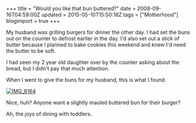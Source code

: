 +++
title = "Would you like that bun buttered?"
date = 2008-09-16T04:59:00Z
updated = 2015-05-10T15:50:18Z
tags = ["Motherhood"]
blogimport = true 
+++

 My husband was grilling burgers for dinner the other day.  I had set the buns out on the counter to defrost earlier in the day.  I'd also set out a stick of butter because I planned to bake cookies this weekend and knew I'd need the butter to be soft.  

I had seen my 2 year old daughter over by the counter asking about the bread, but I didn't pay that much attention.  

When I went to give the buns for my husband, this is what I found.

[![IMG_8164](https://latc.s3.amazonaws.com/wp-content/uploads/2008/09/img-8164-thumb.jpg)](https://latc.s3.amazonaws.com/wp-content/uploads/2008/09/img-8164.jpg)

 

Nice, huh?  Anyone want a slightly mauled buttered bun for their burger?

Ah, the joys of dining with toddlers.  
